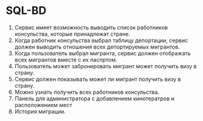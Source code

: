 # SQL-BD

1. Cервис имеет возможность выводить список работников консульства, которые принадлежат стране.
2. Когда работник консульства выбрал таблицу депортации, сервис должен выводить отношения всех депортируемых мигрантов.
3. Когда пользователь выбрал мигранта, сервис должен отображать всех мигрантов вместе с их паспртом.
4. Пользователь может забронировать мигрант может получить визу в страну.
5. Сервис должен показывать может ли мигрант получить визу в страну.
6. Можно узнать получить всех работников консульства.
7. Панель для администратора с добавлением кинотератров и расположением мест
8. История миграции.
